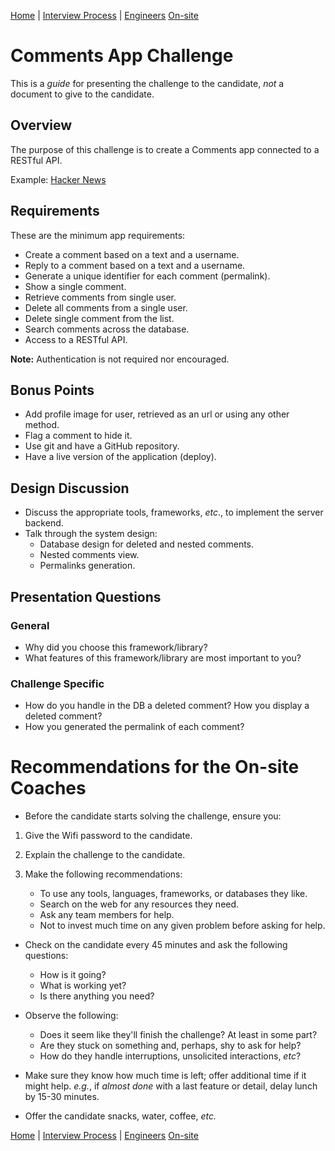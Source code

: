 [Home](../../../README.md) |
[Interview Process](../../README.md) |
[Engineers](../README.md)
[On-site](README.md)

# Comments App Challenge

This is a *guide* for presenting the challenge to the candidate, *not* a document to give to the candidate.

## Overview

The purpose of this challenge is to create a Comments app connected to a RESTful API.

Example: [Hacker News](https://news.ycombinator.com/item?id=11846108)

## Requirements

These are the minimum app requirements:

- Create a comment based on a text and a username.
- Reply to a comment based on a text and a username.
- Generate a unique identifier for each comment (permalink).
- Show a single comment.
- Retrieve comments from single user.
- Delete all comments from a single user.
- Delete single comment from the list.
- Search comments across the database.
- Access to a RESTful API.

**Note:** Authentication is not required nor encouraged.

## Bonus Points

- Add profile image for user, retrieved as an url or using any other method.
- Flag a comment to hide it.
- Use git and have a GitHub repository.
- Have a live version of the application (deploy).

## Design Discussion

- Discuss the appropriate tools, frameworks, _etc_., to implement the server backend. 
- Talk through the system design:
    - Database design for deleted and nested comments.
    - Nested comments view.
    - Permalinks generation.

## Presentation Questions

### General

- Why did you choose this framework/library?
- What features of this framework/library are most important to you?

### Challenge Specific

- How do you handle in the DB a deleted comment? How you display a deleted comment?
- How you generated the permalink of each comment?

# Recommendations for the On-site Coaches

- Before the candidate starts solving the challenge, ensure you:

1. Give the Wifi password to the candidate.
2. Explain the challenge to the candidate.
3. Make the following recommendations:

    - To use any tools, languages, frameworks, or databases they like.
    - Search on the web for any resources they need.
    - Ask any team members for help.
    - Not to invest much time on any given problem before asking for help.

- Check on the candidate every 45 minutes and ask the following questions:
    - How is it going?
    - What is working yet?
    - Is there anything you need?

- Observe the following:
  - Does it seem like they'll finish the challenge? At least in some part?
  - Are they stuck on something and, perhaps, shy to ask for help?
  - How do they handle interruptions, unsolicited interactions, _etc_?

- Make sure they know how much time is left; offer additional time if it might help.
  _e.g._, if _almost done_ with a last feature or detail, delay lunch by 15-30 minutes.
- Offer the candidate snacks, water, coffee, _etc._

[Home](../../../README.md) |
[Interview Process](../../README.md) |
[Engineers](../README.md)
[On-site](README.md)
